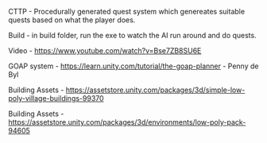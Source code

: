 CTTP - Procedurally generated quest system which genereates suitable quests based on what the player does.

Build - in build folder, run the exe to watch the AI run around and do quests.

Video - https://www.youtube.com/watch?v=Bse7ZB8SU6E
 
GOAP system - https://learn.unity.com/tutorial/the-goap-planner - Penny de Byl

Building Assets - https://assetstore.unity.com/packages/3d/simple-low-poly-village-buildings-99370

Building Assets - https://assetstore.unity.com/packages/3d/environments/low-poly-pack-94605

